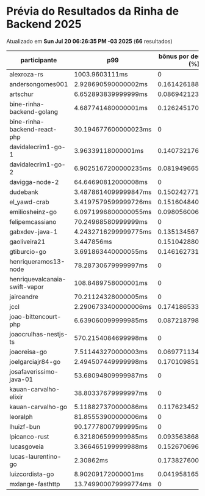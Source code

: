# Prévia do Resultados da Rinha de Backend 2025
Atualizado em **Sun Jul 20 06:26:35 PM -03 2025** (**66** resultados)


| participante | p99 | bônus por desempenho (%) | multa ($) | lucro | submissão |
| -- | -- | -- | -- | -- | -- |
|	alexroza-rs	|	1003.9603111ms	|	0	|	0	|	187161.49000000002	|	[alexroza-rs](https://github.com/zanfranceschi/rinha-de-backend-2025/tree/main/participantes/alexroza-rs)
|	andersongomes001	|	2.928690590000002ms	|	0.16142618819999996	|	110177.24550000756	|	255430.57812127637	|	[andersongomes001](https://github.com/zanfranceschi/rinha-de-backend-2025/tree/main/participantes/andersongomes001)
|	artschur	|	6.652893839999999ms	|	0.08694212320000003	|	107739.8437499827	|	226851.5120181386	|	[artschur](https://github.com/zanfranceschi/rinha-de-backend-2025/tree/main/participantes/artschur)
|	bine-rinha-backend-golang	|	4.687741480000001ms	|	0.1262451704	|	103429.90174998394	|	229391.31916677585	|	[bine-rinha-backend-golang](https://github.com/zanfranceschi/rinha-de-backend-2025/tree/main/participantes/bine-rinha-backend-golang)
|	bine-rinha-backend-react-php	|	30.194677600000023ms	|	0	|	107502.2676000251	|	199647.0684000466	|	[bine-rinha-backend-react-php](https://github.com/zanfranceschi/rinha-de-backend-2025/tree/main/participantes/bine-rinha-backend-react-php)
|	davidalecrim1-go-1	|	3.96339118000001ms	|	0.1407321763999998	|	0	|	337010.39677057345	|	[davidalecrim1-go-1](https://github.com/zanfranceschi/rinha-de-backend-2025/tree/main/participantes/davidalecrim1-go-1)
|	davidalecrim1-go-2	|	6.9025167200000235ms	|	0.08194966559999953	|	106288.33774999998	|	222279.18078083513	|	[davidalecrim1-go-2](https://github.com/zanfranceschi/rinha-de-backend-2025/tree/main/participantes/davidalecrim1-go-2)
|	davigga-node-2	|	64.64690812000008ms	|	0	|	102979.96274999998	|	191248.50225	|	[davigga-node-2](https://github.com/zanfranceschi/rinha-de-backend-2025/tree/main/participantes/davigga-node-2)
|	dudebank	|	3.4878614099999847ms	|	0.1502427718000003	|	0	|	357705.11397666996	|	[dudebank](https://github.com/zanfranceschi/rinha-de-backend-2025/tree/main/participantes/dudebank)
|	el_yawd-crab	|	3.4197579599999726ms	|	0.15160484080000056	|	109894.81474999998	|	251692.04423548369	|	[el_yawd-crab](https://github.com/zanfranceschi/rinha-de-backend-2025/tree/main/participantes/el_yawd-crab)
|	emiliosheinz-go	|	6.0971996800000055ms	|	0.0980560063999999	|	81163.84149999046	|	173471.71181875843	|	[emiliosheinz-go](https://github.com/zanfranceschi/rinha-de-backend-2025/tree/main/participantes/emiliosheinz-go)
|	felipemcassiano	|	70.24968580999999ms	|	0	|	0	|	0	|	[felipemcassiano](https://github.com/zanfranceschi/rinha-de-backend-2025/tree/main/participantes/felipemcassiano)
|	gabxdev-java-1	|	4.2432716299999775ms	|	0.13513456740000046	|	0	|	358751.15813894034	|	[gabxdev-java-1](https://github.com/zanfranceschi/rinha-de-backend-2025/tree/main/participantes/gabxdev-java-1)
|	gaoliveira21	|	3.447856ms	|	0.15104288000000002	|	0	|	260126.89691239683	|	[gaoliveira21](https://github.com/zanfranceschi/rinha-de-backend-2025/tree/main/participantes/gaoliveira21)
|	gtiburcio-go	|	3.691863440000055ms	|	0.1461627311999989	|	0	|	362899.121345511	|	[gtiburcio-go](https://github.com/zanfranceschi/rinha-de-backend-2025/tree/main/participantes/gtiburcio-go)
|	henriqueramos13-node	|	78.28730679999997ms	|	0	|	58750.09	|	109107.31	|	[henriqueramos13-node](https://github.com/zanfranceschi/rinha-de-backend-2025/tree/main/participantes/henriqueramos13-node)
|	henriquevalcanaia-swift-vapor	|	108.8489758000001ms	|	0	|	0	|	0	|	[henriquevalcanaia-swift-vapor](https://github.com/zanfranceschi/rinha-de-backend-2025/tree/main/participantes/henriquevalcanaia-swift-vapor)
|	jairoandre	|	70.21124328000005ms	|	0	|	108854.59199999999	|	202158.528	|	[jairoandre](https://github.com/zanfranceschi/rinha-de-backend-2025/tree/main/participantes/jairoandre)
|	jccl	|	2.2906733400000006ms	|	0.17418653319999997	|	0	|	86509.09695714057	|	[jccl](https://github.com/zanfranceschi/rinha-de-backend-2025/tree/main/participantes/jccl)
|	joao-bittencourt-php	|	6.639060099999985ms	|	0.0872187980000003	|	0	|	0	|	[joao-bittencourt-php](https://github.com/zanfranceschi/rinha-de-backend-2025/tree/main/participantes/joao-bittencourt-php)
|	joaocrulhas-nestjs-ts	|	570.2154084699998ms	|	0	|	0	|	0	|	[joaocrulhas-nestjs-ts](https://github.com/zanfranceschi/rinha-de-backend-2025/tree/main/participantes/joaocrulhas-nestjs-ts)
|	joaoreisa-go	|	7.511443270000003ms	|	0.06977113459999995	|	86285.55425	|	177445.28937746387	|	[joaoreisa-go](https://github.com/zanfranceschi/rinha-de-backend-2025/tree/main/participantes/joaoreisa-go)
|	joelgarciajr84-go	|	2.494507449999998ms	|	0.17010985100000003	|	60074.16975	|	140764.05257891776	|	[joelgarciajr84-go](https://github.com/zanfranceschi/rinha-de-backend-2025/tree/main/participantes/joelgarciajr84-go)
|	josafaverissimo-java-01	|	53.68094809999987ms	|	0	|	17189.234999999997	|	31922.865	|	[josafaverissimo-java-01](https://github.com/zanfranceschi/rinha-de-backend-2025/tree/main/participantes/josafaverissimo-java-01)
|	kauan-carvalho-elixir	|	38.80337679999997ms	|	0	|	108314.8045	|	201156.0655	|	[kauan-carvalho-elixir](https://github.com/zanfranceschi/rinha-de-backend-2025/tree/main/participantes/kauan-carvalho-elixir)
|	kauan-carvalho-go	|	5.118827370000086ms	|	0.11762345259999828	|	0	|	346592.50110582355	|	[kauan-carvalho-go](https://github.com/zanfranceschi/rinha-de-backend-2025/tree/main/participantes/kauan-carvalho-go)
|	leoralph	|	81.85553900000006ms	|	0	|	0	|	180885.03	|	[leoralph](https://github.com/zanfranceschi/rinha-de-backend-2025/tree/main/participantes/leoralph)
|	lhuizf-bun	|	90.17778007999995ms	|	0	|	99037.4245	|	183926.6455	|	[lhuizf-bun](https://github.com/zanfranceschi/rinha-de-backend-2025/tree/main/participantes/lhuizf-bun)
|	lpicanco-rust	|	6.321806599999985ms	|	0.0935638680000003	|	109121.00325	|	231824.10073317314	|	[lpicanco-rust](https://github.com/zanfranceschi/rinha-de-backend-2025/tree/main/participantes/lpicanco-rust)
|	lucasgoveia	|	3.366465199999988ms	|	0.15267069600000024	|	0	|	348509.58726421	|	[lucasgoveia](https://github.com/zanfranceschi/rinha-de-backend-2025/tree/main/participantes/lucasgoveia)
|	lucas-laurentino-go	|	2.30862ms	|	0.17382760000000003	|	0	|	363061.055871162	|	[lucas-laurentino-go](https://github.com/zanfranceschi/rinha-de-backend-2025/tree/main/participantes/lucas-laurentino-go)
|	luizcordista-go	|	8.90209172000001ms	|	0.0419581655999998	|	0	|	314262.2776060129	|	[luizcordista-go](https://github.com/zanfranceschi/rinha-de-backend-2025/tree/main/participantes/luizcordista-go)
|	mxlange-fasthttp	|	13.749900079999774ms	|	0	|	80723.65349998853	|	149915.3564999787	|	[mxlange-fasthttp](https://github.com/zanfranceschi/rinha-de-backend-2025/tree/main/participantes/mxlange-fasthttp)
